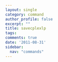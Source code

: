 ```yaml
---
layout: single
category: command
author_profile: false
excerpt: ""
title: savecplexlp
tags:
comments: true
date: '2011-08-31'
sidebar:
  nav: "commands"
---
```

